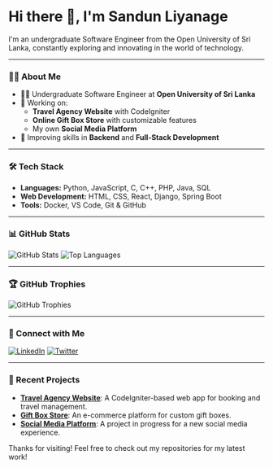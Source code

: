 # Hi there 👋, I'm Sandun Liyanage

I'm an undergraduate Software Engineer from the Open University of Sri Lanka, constantly exploring and innovating in the world of technology.

---

### 👨‍💻 About Me

- 🧑‍🎓 Undergraduate Software Engineer at **Open University of Sri Lanka**
- 🔭 Working on:
  - **Travel Agency Website** with CodeIgniter
  - **Online Gift Box Store** with customizable features
  - My own **Social Media Platform**
- 🌱 Improving skills in **Backend** and **Full-Stack Development**

---

### 🛠️ Tech Stack

- **Languages:** Python, JavaScript, C, C++, PHP, Java, SQL
- **Web Development:** HTML, CSS, React, Django, Spring Boot
- **Tools:** Docker, VS Code, Git & GitHub

---

### 📊 GitHub Stats

![GitHub Stats](https://github-readme-stats.vercel.app/api?username=Sandun-Liyanage&show_icons=true&theme=radical)
![Top Languages](https://github-readme-stats.vercel.app/api/top-langs/?username=Sandun-Liyanage&layout=compact&theme=radical)

---

### 🏆 GitHub Trophies

![GitHub Trophies](https://github-profile-trophy.vercel.app/?username=Sandun-Liyanage&theme=dracula)

---

### 🔗 Connect with Me

[![LinkedIn](https://img.shields.io/badge/LinkedIn-Connect-blue?style=for-the-badge&logo=linkedin)](https://www.linkedin.com/in/sandun-liyanage)
[![Twitter](https://img.shields.io/badge/Twitter-Follow-blue?style=for-the-badge&logo=twitter)](https://twitter.com/SandunLiyanage)

---

### 📜 Recent Projects

- **[Travel Agency Website](https://github.com/Sandun-Liyanage/travel-agency)**: A CodeIgniter-based web app for booking and travel management.
- **[Gift Box Store](https://github.com/Sandun-Liyanage/gift-box-store)**: An e-commerce platform for custom gift boxes.
- **[Social Media Platform](https://github.com/Sandun-Liyanage/social-media-platform)**: A project in progress for a new social media experience.

Thanks for visiting! Feel free to check out my repositories for my latest work!
